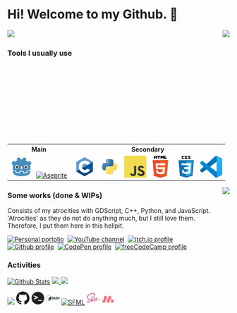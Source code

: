 <h1>Hi! Welcome to my Github. 👋</h1>

<img src="https://readme-typing-svg.herokuapp.com?font=Courier&size=20&duration=2000&multiline=true&width=490&height=80&lines=var+name+%3A%3D+%22DeanAbad%22;var+langs+%3A%3D+%5B+%22C%2B%2B%22+%2C+%22Python%22%5D;var+scripts+%3A%3D+%5B%22GDScript%22%2C+%22JavaScript%22%5D;%C2%A0"><img src="https://www.icegif.com/wp-content/uploads/icegif-2013.gif" align="right" height="258px">

<h3>Tools I usually use</h3>
<table>
    <tr>
        <th>Main</th><th>Secondary</th>
    </tr>
    <tr>
        <td>
            <a href="https://godotengine.org" target="_blank"><img src="https://raw.githubusercontent.com/godotengine/godot/master/main/app_icon.png" alt="Godot Engine" title="Godot Engine" width="50px"></a>&nbsp;&nbsp;<a href="https://www.aseprite.org/" target="_blank"><img src="https://raw.githubusercontent.com/aseprite/aseprite/main/data/icons/ase64.png" alt="Aseprite" title="Aseprite" width="50px"></a>
        </td>
        <td>
            <a href="https://isocpp.org" target="_blank"><img alt="C++" title="C++" width="50px" src="https://raw.githubusercontent.com/github/explore/f3e22f0dca2be955676bc70d6214b95b13354ee8/topics/c/c.png"></a>&nbsp;&nbsp;<a href="https://www.python.org" target="_blank"><img alt="Python" title="Python" width="50px" src="https://raw.githubusercontent.com/github/explore/80688e429a7d4ef2fca1e82350fe8e3517d3494d/topics/python/python.png"></a>&nbsp;&nbsp;<img alt="JavaScript" title="JavaScript" width="50px" src="https://raw.githubusercontent.com/github/explore/80688e429a7d4ef2fca1e82350fe8e3517d3494d/topics/javascript/javascript.png"></a>&nbsp;&nbsp;<a href="https://html.spec.whatwg.org/multipage/" target="_blank"><img alt="HTML5" title="HTML5" width="50px" src="https://raw.githubusercontent.com/github/explore/80688e429a7d4ef2fca1e82350fe8e3517d3494d/topics/html/html.png"></a>&nbsp;&nbsp;<a href="https://www.w3.org/Style/CSS/Overview.en.html" target="_blank"><img alt="CSS3" title="CSS3" width="50px" src="https://raw.githubusercontent.com/github/explore/80688e429a7d4ef2fca1e82350fe8e3517d3494d/topics/css/css.png"></a>&nbsp;&nbsp;<a href="https://code.visualstudio.com" target="_blank"><img alt="Visual Studio Code" title="Visual Studio Code" width="50px" src="https://raw.githubusercontent.com/github/explore/80688e429a7d4ef2fca1e82350fe8e3517d3494d/topics/visual-studio-code/visual-studio-code.png"></a>
        </td>
    </tr>
</table><img src="https://forums.terraria.org/index.php?attachments/slime-town-3-gif.369446/" align="right" height="200px">

<h3>Some works (done & WIPs)</h3>
<p>Consists of my atrocities with GDScript, C++, Python, and JavaScript.
'Atrocities' as they do not do anything much, but I still love them.
Therefore, I put them here in this hellpit.</p>

<a href="https://deanabad.github.io/Personal_Portfolio/" target="_blank"><img src="https://img.shields.io/badge/website-5094f0?style=for-the-badge&logo=About.me&logoColor=white" alt="Personal portolio" title="Personal portolio"></a>&nbsp;&nbsp;<a href="https://www.youtube.com/channel/UCIbFglT-SmEPmeGTXxUipZA" target="_blank"><img src="https://img.shields.io/badge/YouTube-5094f0?style=for-the-badge&logo=youtube&logoColor=white" alt="YouTube channel" title="YouTube channel"></a>&nbsp;&nbsp;<a href="https://deanabad.itch.io" target="_blank"><img src="https://img.shields.io/badge/Itch.io-5094f0?style=for-the-badge&logo=itchdotio&logoColor=white" alt="itch.io profile" title="itch.io profile"></a>&nbsp;&nbsp;<a href="https://github.com/DeanAbad" target="_blank"><img src="https://img.shields.io/badge/GitHub-f34b7d?style=for-the-badge&logo=github&logoColor=white" alt="Github profile" title="Github profile"></a>&nbsp;&nbsp;<a href="https://codepen.io/DeanAbad" target="_blank"><img src="https://img.shields.io/badge/Codepen-f34b7d?style=for-the-badge&logo=codepen&logoColor=white" alt="CodePen profile" title="CodePen profile"></a>&nbsp;&nbsp;<a href="https://www.freecodecamp.org/deanabad" target="_blank"><img src="https://img.shields.io/badge/Freecodecamp-f34b7d.svg?&style=for-the-badge&logo=freecodecamp&logoColor=white" alt="freeCodeCamp profile" title="freeCodeCamp profile"></a>

<h3>Activities</h3>
<a title="Visit my Github repositories" href="https://github.com/DeanAbad?tab=repositories" target="_blank">
<img src="https://github-readme-stats.vercel.app/api?username=DeanAbad&show_icons=true&include_all_commits=true&custom_title=Github%20Stats&hide_border=true" alt="Github Stats"></a>
<a title="Visit my Github repositories" href="https://github.com/DeanAbad?tab=repositories" target="_blank">
<img src="https://github-readme-stats.vercel.app/api/top-langs/?username=DeanAbad&hide=c,scss,makefile,shell,java,batchfile&exclude_repo=30-Days-Of-JavaScript,Turtle_and_Freegames_Snake,CPP-SFML_Menu-Login_System_Mockup_Source,full-blockchain-solidity-course-py,Web-Dev-For-Beginners,awesome-github-profile-readme,anuraghazra,creative-profile-readme&layout=compact&langs_count=6&hide_border=true">
</a><a title="Visit my Github repositories" href="https://github.com/DeanAbad?tab=repositories" target="_blank">
<img src="https://github-profile-trophy.vercel.app/?username=DeanAbad&no-frame=true&row=1&column=6">
</a>

<br>

<a href="https://open.spotify.com/user/31okxaqyjgfwqsgnlggepdkaanju" target="_blank"><img src="https://github-readme-spotify-ebon.vercel.app/api/spotify" /></a>
<a href="https://github.com" target="_blank"><img alt="Github" title="Github | VSC Source Control" width="30px" src="https://raw.githubusercontent.com/github/explore/78df643247d429f6cc873026c0622819ad797942/topics/github/github.png" /></a> <a href="https://github.com/microsoft/terminal" target="_blank"><img alt="Terminal" title="Terminal | Windows Terminal" width="30px" src="https://raw.githubusercontent.com/github/explore/d92924b1d925bb134e308bd29c9de6c302ed3beb/topics/terminal/terminal.png" /></a> <a href="https://www.gnu.org/software/bash/" target="_blank"><img alt="Bash" title="Bash | MSYS2" width="30px" src="https://raw.githubusercontent.com/github/explore/80688e429a7d4ef2fca1e82350fe8e3517d3494d/topics/bash/bash.png" /></a> <a href="sfml-dev.org/index.php" target="_blank"><img alt="SFML" title="SFML" width="30px" src="https://raw.githubusercontent.com/SFML/SFML/master/examples/assets/logo.png" /></a> <a href="https://www.javascript.com" target="_blank"> <a href="https://sass-lang.com" target="_blank"><img alt="Sass" title="Sass" width="30px" src="https://raw.githubusercontent.com/github/explore/80688e429a7d4ef2fca1e82350fe8e3517d3494d/topics/sass/sass.png" /></a> <a href="https://materializecss.com" target="_blank"><img alt="Materialize" title="Materialize" width="30px" src="https://raw.githubusercontent.com/Dogfalo/materialize/v1-dev/images/m-logo-salmon.png" /></a>
